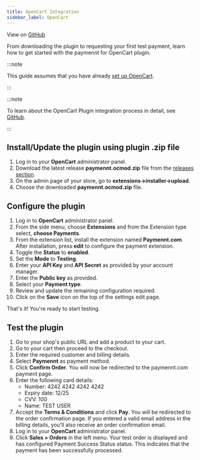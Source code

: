 ```yaml
---
title: OpenCart Integration
sidebar_label: OpenCart
---
```


View on [GitHub](https://github.com/paymennt/opencart)

From downloading the plugin to requesting your first test payment, learn how to get started with the paymennt for OpenCart plugin.

:::note

This guide assumes that you have already [set up OpenCart](https://docs.opencart.com/en-gb/installation/).

:::

:::note

To learn about the OpenCart Plugin integration process in detail, see [GitHub](https://github.com/paymennt/opencart).

:::

## Install/Update the plugin​ using plugin .zip file

1. Log in to your **OpenCart** administrator panel.
2. Download the latest release **paymennt.ocmod.zip** file from the [releases section](https://github.com/paymennt/opencart/releases/tag/v1.0.1).
3. On the admin page of your store, go to **extensions->installer->upload**.
4. Choose the downloaded **paymennt.ocmod.zip** file.

## Configure the plugin​

1. Log in to **OpenCart** administrator panel.
2. From the side menu, choose **Extensions** and from the Extension type select, **choose Payments**.
3. From the extension list, install the extension named **Paymennt.com**. After installation, press **edit** to configure the payment extension.
4. Toggle the **Status** to **enabled**.
5. Set the **Mode** to **Testing**.
6. Enter your **API Key** and **API Secret** as provided by your account manager.
7. Enter the **Public key** as provided.
8. Select your **Payment type**.
9. Review and update the remaining configuration required.
10. Click on the **Save** icon on the top of the settings edit page.

That's it! You're ready to start testing.

## Test the plugin​

1. Go to your shop's public URL and add a product to your cart.
2. Go to your cart then proceed to the checkout.
3. Enter the required customer and billing details.
4. Select **Paymennt** as payment method.
5. Click **Confirm Order**. You will now be redirected to the paymennt.com payment page.
6. Enter the following card details:
    * Number: 4242 4242 4242 4242
    * Expiry date: 12/25
    * CVV: 100
    * Name: TEST USER
7. Accept the **Terms & Conditions** and click **Pay**. You will be redirected to the order confirmation page. If you entered a valid email address in the billing details, you'll also receive an order confirmation email.
8. Log in to your **OpenCart** administrator panel.
9. Click **Sales > Orders** in the left menu. Your test order is displayed and has configured Payment Success Status status. This indicates that the payment has been successfully processed.
